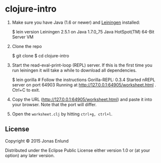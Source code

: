 # clojure-intro

1. Make sure you have Java (1.6 or newer) and [Leiningen](http://leiningen.org/) installed:

    $ lein version
    Leiningen 2.5.1 on Java 1.7.0_75 Java HotSpot(TM) 64-Bit Server VM

2. Clone the repo

    $ git clone <this-repo>
    $ cd clojure-intro

3. Start the read-eval-print-loop (REPL) server. If this is the first time you run leiningen it will take a while to download all dependencies.

    $ lein gorilla # Follow the instructions
    Gorilla-REPL: 0.3.4
    Started nREPL server on port 64903
    Running at http://127.0.0.1:64905/worksheet.html .
    Ctrl+C to exit.

4. Copy the URL (http://127.0.0.1:64905/worksheet.html) and paste it into your browser. Note that the port will differ.

5. Open the `worksheet.clj` by hitting `ctrl+g, ctrl+l`.


## License

Copyright © 2015 Jonas Enlund

Distributed under the Eclipse Public License either version 1.0 or (at
your option) any later version.

